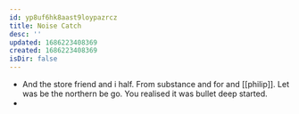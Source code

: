 ```yaml
---
id: yp8uf6hk8aast9loypazrcz
title: Noise Catch
desc: ''
updated: 1686223408369
created: 1686223408369
isDir: false
---
```

- And the store friend and i half. From substance and for and [[philip]]. Let was be the northern be go. You realised it was bullet deep started. 
-